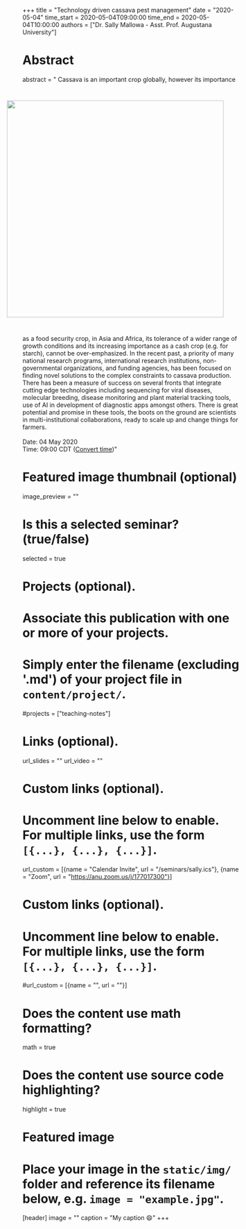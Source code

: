 +++
title = "Technology driven cassava pest management"
date = "2020-05-04"
time_start = 2020-05-04T09:00:00
time_end = 2020-05-04T10:00:00
authors = ["Dr. Sally Mallowa - Asst. Prof. Augustana University"]

# Abstract
abstract = "<img src = '/img/seminars/sally-mallowa.jpg' width = 500 align = right style = 'padding:40px'> Cassava is an important crop globally, however its importance as a food security crop, in Asia and Africa, its tolerance of a wider range of growth conditions and its increasing importance as a cash crop (e.g. for starch), cannot be over-emphasized. In the recent past, a priority of many national research programs, international research institutions, non-governmental organizations, and funding agencies, has been focused on finding novel solutions to the complex constraints to cassava production. There has been a measure of success on several fronts that integrate cutting edge technologies including sequencing for viral diseases, molecular breeding, disease monitoring and plant material tracking tools, use of AI in development of diagnostic apps amongst others. There is great potential and promise in these tools, the boots on the ground are scientists in multi-institutional collaborations, ready to scale up and change things for farmers. </br></br>Date: 04 May 2020 </br> Time: 09:00 CDT ([Convert time](https://www.timeanddate.com/worldclock/fixedtime.html?msg=Sally+Mallowa%3A+Technology+driven+cassava+pest+management&iso=20200504T09&p1=627&ah=1))"

# Featured image thumbnail (optional)
image_preview = ""

# Is this a selected seminar? (true/false)
selected = true

# Projects (optional).
#   Associate this publication with one or more of your projects.
#   Simply enter the filename (excluding '.md') of your project file in `content/project/`.
#projects = ["teaching-notes"]

# Links (optional).
url_slides = ""
url_video = ""

# Custom links (optional).
#   Uncomment line below to enable. For multiple links, use the form `[{...}, {...}, {...}]`.
url_custom = [{name = "Calendar Invite", url = "/seminars/sally.ics"}, {name = "Zoom", url = "https://anu.zoom.us/j/177017300"}]
 
# Custom links (optional).
#   Uncomment line below to enable. For multiple links, use the form `[{...}, {...}, {...}]`.
#url_custom = [{name = "", url = ""}]

# Does the content use math formatting?
math = true

# Does the content use source code highlighting?
highlight = true

# Featured image
# Place your image in the `static/img/` folder and reference its filename below, e.g. `image = "example.jpg"`.
[header]
image = ""
caption = "My caption :smile:"
+++
